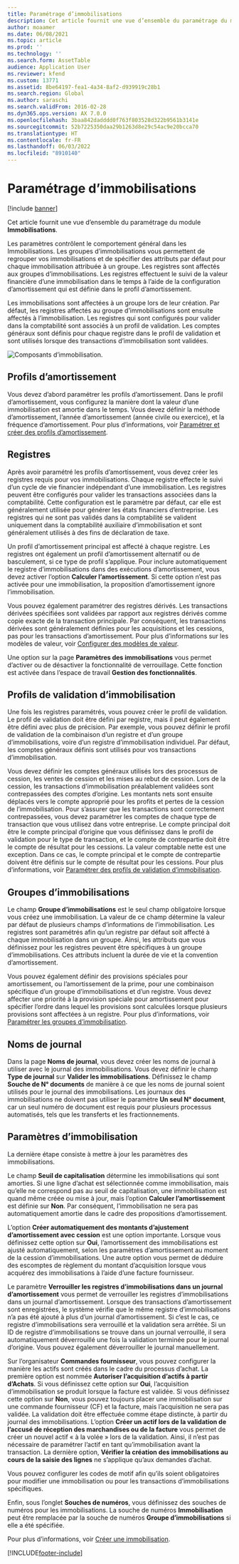 ```yaml
---
title: Paramétrage d’immobilisations
description: Cet article fournit une vue d’ensemble du paramétrage du module Immobilisations.
author: moaamer
ms.date: 06/08/2021
ms.topic: article
ms.prod: ''
ms.technology: ''
ms.search.form: AssetTable
audience: Application User
ms.reviewer: kfend
ms.custom: 13771
ms.assetid: 8be64197-fea1-4a34-8af2-d939919c28b1
ms.search.region: Global
ms.author: saraschi
ms.search.validFrom: 2016-02-28
ms.dyn365.ops.version: AX 7.0.0
ms.openlocfilehash: 3baa842dadddd0f763f803528d322b9561b3141e
ms.sourcegitcommit: 52b7225350daa29b1263d8e29c54ac9e20bcca70
ms.translationtype: HT
ms.contentlocale: fr-FR
ms.lasthandoff: 06/03/2022
ms.locfileid: "8910140"
---
```

# <a name="set-up-fixed-assets"></a>Paramétrage d’immobilisations

[!include [banner](../includes/banner.md)]

Cet article fournit une vue d’ensemble du paramétrage du module **Immobilisations**. 

Les paramètres contrôlent le comportement général dans les Immobilisations. Les groupes d’immobilisations vous permettent de regrouper vos immobilisations et de spécifier des attributs par défaut pour chaque immobilisation attribuée à un groupe. Les registres sont affectés aux groupes d’immobilisations. Les registres effectuent le suivi de la valeur financière d’une immobilisation dans le temps à l’aide de la configuration d’amortissement qui est définie dans le profil d’amortissement.

Les immobilisations sont affectées à un groupe lors de leur création. Par défaut, les registres affectés au groupe d’immobilisations sont ensuite affectés à l’immobilisation. Les registres qui sont configurés pour valider dans la comptabilité sont associés à un profil de validation. Les comptes généraux sont définis pour chaque registre dans le profil de validation et sont utilisés lorsque des transactions d’immobilisation sont validées.

![Composants d’immobilisation.](./media/FAComponents_Updated.png)

## <a name="depreciation-profiles"></a>Profils d’amortissement

Vous devez d’abord paramétrer les profils d’amortissement. Dans le profil d’amortissement, vous configurez la manière dont la valeur d’une immobilisation est amortie dans le temps. Vous devez définir la méthode d’amortissement, l’année d’amortissement (année civile ou exercice), et la fréquence d’amortissement. Pour plus d’informations, voir [Paramétrer et créer des profils d’amortissement](tasks/set-up-depreciation-profiles.md).

## <a name="books"></a>Registres

Après avoir paramétré les profils d’amortissement, vous devez créer les registres requis pour vos immobilisations. Chaque registre effecte le suivi d’un cycle de vie financier indépendant d’une immobilisation. Les registres peuvent être configurés pour valider les transactions associées dans la comptabilité. Cette configuration est le paramètre par défaut, car elle est généralement utilisée pour générer les états financiers d’entreprise. Les registres qui ne sont pas validés dans la comptabilité se valident uniquement dans la comptabilité auxiliaire d’immobilisation et sont généralement utilisés à des fins de déclaration de taxe.

Un profil d’amortissement principal est affecté à chaque registre. Les registres ont également un profil d’amortissement alternatif ou de basculement, si ce type de profil s’applique. Pour inclure automatiquement le registre d’immobilisations dans des exécutions d’amortissement, vous devez activer l’option **Calculer l’amortissement**. Si cette option n’est pas activée pour une immobilisation, la proposition d’amortissement ignore l’immobilisation.

Vous pouvez également paramétrer des registres dérivés. Les transactions dérivées spécifiées sont validées par rapport aux registres dérivés comme copie exacte de la transaction principale. Par conséquent, les transactions dérivées sont généralement définies pour les acquisitions et les cessions, pas pour les transactions d’amortissement. Pour plus d’informations sur les modèles de valeur, voir [Configurer des modèles de valeur](tasks/set-up-value-models.md).

Une option sur la page **Paramètres des immobilisations** vous permet d’activer ou de désactiver la fonctionnalité de verrouillage. Cette fonction est activée dans l’espace de travail **Gestion des fonctionnalités**.

## <a name="fixed-asset-posting-profiles"></a>Profils de validation d’immobilisation

Une fois les registres paramétrés, vous pouvez créer le profil de validation. Le profil de validation doit être défini par registre, mais il peut également être défini avec plus de précision. Par exemple, vous pouvez définir le profil de validation de la combinaison d’un registre et d’un groupe d’immobilisations, voire d’un registre d’immobilisation individuel. Par défaut, les comptes généraux définis sont utilisés pour vos transactions d’immobilisation.

Vous devez définir les comptes généraux utilisés lors des processus de cession, les ventes de cession et les mises au rebut de cession. Lors de la cession, les transactions d’immobilisation préalablement validées sont contrepassées des comptes d’origine. Les montants nets sont ensuite déplacés vers le compte approprié pour les profits et pertes de la cession de l’immobilisation. Pour s’assurer que les transactions sont correctement contrepassées, vous devez paramétrer les comptes de chaque type de transaction que vous utilisez dans votre entreprise. Le compte principal doit être le compte principal d’origine que vous définissez dans le profil de validation pour le type de transaction, et le compte de contrepartie doit être le compte de résultat pour les cessions. La valeur comptable nette est une exception. Dans ce cas, le compte principal et le compte de contrepartie doivent être définis sur le compte de résultat pour les cessions. Pour plus d’informations, voir [Paramétrer des profils de validation d’immobilisation](tasks/set-up-fixed-asset-posting-profiles.md).

## <a name="fixed-asset-groups"></a>Groupes d’immobilisations

Le champ **Groupe d’immobilisations** est le seul champ obligatoire lorsque vous créez une immobilisation. La valeur de ce champ détermine la valeur par défaut de plusieurs champs d’informations de l’immobilisation. Les registres sont paramétrés afin qu’un registre par défaut soit affecté à chaque immobilisation dans un groupe. Ainsi, les attributs que vous définissez pour les registres peuvent être spécifiques à un groupe d’immobilisations. Ces attributs incluent la durée de vie et la convention d’amortissement.

Vous pouvez également définir des provisions spéciales pour amortissement, ou l’amortissement de la prime, pour une combinaison spécifique d’un groupe d’immobilisations et d’un registre. Vous devez affecter une priorité à la provision spéciale pour amortissement pour spécifier l’ordre dans lequel les provisions sont calculées lorsque plusieurs provisions sont affectées à un registre. Pour plus d’informations, voir [Paramétrer les groupes d’immobilisation](tasks/set-up-fixed-asset-groups.md).

## <a name="journal-names"></a>Noms de journal

Dans la page **Noms de journal**, vous devez créer les noms de journal à utiliser avec le journal des immobilisations. Vous devez définir le champ **Type de journal** sur **Valider les immobilisations**. Définissez le champ **Souche de N° documents** de manière à ce que les noms de journal soient utilisés pour le journal des immobilisations. Les journaux des immobilisations ne doivent pas utiliser le paramètre **Un seul N° document**, car un seul numéro de document est requis pour plusieurs processus automatisés, tels que les transferts et les fractionnements.

## <a name="fixed-asset-parameters"></a>Paramètres d’immobilisation

La dernière étape consiste à mettre à jour les paramètres des immobilisations.

Le champ **Seuil de capitalisation** détermine les immobilisations qui sont amorties. Si une ligne d’achat est sélectionnée comme immobilisation, mais qu’elle ne correspond pas au seuil de capitalisation, une immobilisation est quand même créée ou mise à jour, mais l’option **Calculer l’amortissement** est définie sur **Non**. Par conséquent, l’immobilisation ne sera pas automatiquement amortie dans le cadre des propositions d’amortissement.

L’option **Créer automatiquement des montants d’ajustement d’amortissement avec cession** est une option importante. Lorsque vous définissez cette option sur **Oui**, l’amortissement des immobilisations est ajusté automatiquement, selon les paramètres d’amortissement au moment de la cession d’immobilisations. Une autre option vous permet de déduire des escomptes de règlement du montant d’acquisition lorsque vous acquérez des immobilisations à l’aide d’une facture fournisseur.

Le paramètre **Verrouiller les registres d’immobilisations dans un journal d’amortissement** vous permet de verrouiller les registres d’immobilisations dans un journal d’amortissement. Lorsque des transactions d’amortissement sont enregistrées, le système vérifie que le même registre d’immobilisations n’a pas été ajouté à plus d’un journal d’amortissement. Si c’est le cas, ce registre d’immobilisations sera verrouillé et la validation sera arrêtée. Si un ID de registre d’immobilisations se trouve dans un journal verrouillé, il sera automatiquement déverrouillé une fois la validation terminée pour le journal d’origine. Vous pouvez également déverrouiller le journal manuellement. 

Sur l’organisateur **Commandes fournisseur**, vous pouvez configurer la manière les actifs sont créés dans le cadre du processus d’achat. La première option est nommée **Autoriser l’acquisition d’actifs à partir d’Achats**. Si vous définissez cette option sur **Oui**, l’acquisition d’immobilisation se produit lorsque la facture est validée. Si vous définissez cette option sur **Non**, vous pouvez toujours placer une immobilisation sur une commande fournisseur (CF) et la facture, mais l’acquisition ne sera pas validée. La validation doit être effectuée comme étape distincte, à partir du journal des immobilisations. L’option **Créer un actif lors de la validation de l’accusé de réception des marchandises ou de la facture** vous permet de créer un nouvel actif « à la volée » lors de la validation. Ainsi, il n’est pas nécessaire de paramétrer l’actif en tant qu’immobilisation avant la transaction. La dernière option, **Vérifier la création des immobilisations au cours de la saisie des lignes** ne s’applique qu’aux demandes d’achat.

Vous pouvez configurer les codes de motif afin qu’ils soient obligatoires pour modifier une immobilisation ou pour les transactions d’immobilisations spécifiques.

Enfin, sous l’onglet **Souches de numéros**, vous définissez des souches de numéros pour les immobilisations. La souche de numéros **Immobilisation** peut être remplacée par la souche de numéros **Groupe d’immobilisations** si elle a été spécifiée.

Pour plus d’informations, voir [Créer une immobilisation](tasks/create-fixed-asset.md).


[!INCLUDE[footer-include](../../includes/footer-banner.md)]
